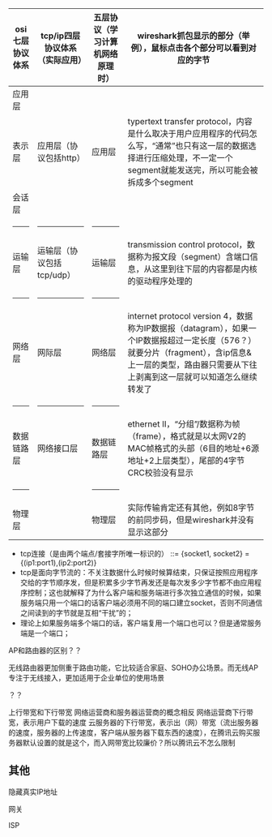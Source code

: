 |osi七层协议体系|tcp/ip四层协议体系（实际应用）|五层协议（学习计算机网络原理时）|wireshark抓包显示的部分（举例），鼠标点击各个部分可以看到对应的字节|
|-|-|-|-|
|应用层|
|表示层|应用层（协议包括http）|应用层|typertext transfer protocol，内容是什么取决于用户应用程序的代码怎么写，“通常”也只有这一层的数据选择进行压缩处理，不一定一个segment就能发送完，所以可能会被拆成多个segment|
|会话层|
|<hr>|<hr>|<hr>|
|运输层|运输层（协议包括tcp/udp）|运输层|transmission control protocol，数据称为报文段（segment）含端口信息，从这里到往下层的内容都是内核的驱动程序处理的|
|<hr>|<hr>|<hr>|
|网络层|网际层|网络层|internet protocol version 4，数据称为IP数据报（datagram），如果一个IP数据报超过一定长度（576？）就要分片（fragment），含ip信息&上一层的类型，路由器只需要从下往上剥离到这一层就可以知道怎么继续转发了|
|<hr>|<hr>|<hr>|
|数据链路层|网络接口层|数据链路层|ethernet II，“分组”/数据称为帧（frame），格式就是以太网V2的MAC帧格式的头部（6目的地址+6源地址+2上层类型），尾部的4字节CRC校验没有显示|
|<hr>| |<hr>|
|物理层| |物理层|实际传输肯定还有其他，例如8字节的前同步码，但是wireshark并没有显示这部分|


- tcp连接（是由两个端点/套接字所唯一标识的） ::= {socket1, socket2} = {(ip1:port1),(ip2:port2)}
- tcp是面向字节流的：不关注数据什么时候时候算结束，只保证按照应用程序交给的字节顺序发，但是积累多少字节再发还是每次发多少字节都不由应用程序控制；这也就解释了为什么客户端和服务端进行多次独立通信的时候，如果服务端只用一个端口的话客户端必须用不同的端口建立socket，否则不同通信之间读到的字节就是互相“干扰”的；
- 理论上如果服务端多个端口的话，客户端复用一个端口也可以？但是通常服务端是一个端口；








AP和路由器的区别？？

无线路由器更加侧重于路由功能，它比较适合家庭、SOHO办公场景。而无线AP专注于无线接入，更加适用于企业单位的使用场景

？？

上行带宽和下行带宽
网络运营商和服务器运营商的概念相反
网络运营商下行带宽，表示用户下载的速度
云服务器的下行带宽，表示出（网）带宽（流出服务器的速度，服务器的上传速度，客户端从服务器下载东西的速度），在腾讯云购买服务器默认设置的就是这个，而入网带宽比较廉价？所以腾讯云不怎么限制


## 其他
隐藏真实IP地址

网关

ISP